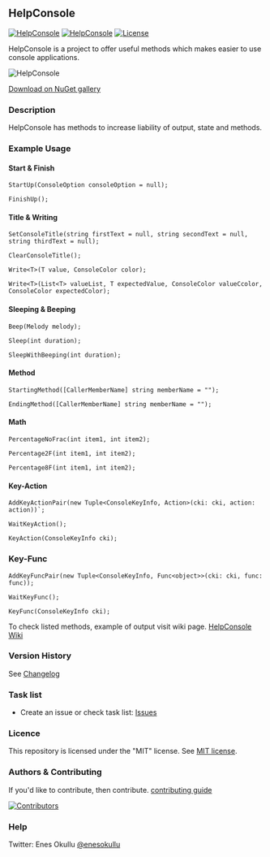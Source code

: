 ## HelpConsole
[![HelpConsole](https://img.shields.io/nuget/v/HelpConsole.svg)](https://www.nuget.org/packages/HelpConsole/) [![HelpConsole](https://img.shields.io/nuget/dt/HelpConsole.svg)](https://www.nuget.org/packages/HelpConsole/) [![License](https://img.shields.io/github/license/meokullu/HelpConsole.svg)](https://github.com/meokullu/HelpConsole/blob/master/LICENSE)

HelpConsole is a project to offer useful methods which makes easier to use console applications.

![HelpConsole](https://github.com/meokullu/HelpConsole/assets/4971757/d75601ba-8a9d-4871-8dab-a34bf98f2c64)

[Download on NuGet gallery](https://www.nuget.org/packages/HelpConsole/)

### Description
HelpConsole has methods to increase liability of output, state and methods.

### Example Usage

#### Start & Finish
```
StartUp(ConsoleOption consoleOption = null);
```
```
FinishUp();
```
#### Title & Writing
```
SetConsoleTitle(string firstText = null, string secondText = null, string thirdText = null);
```
```
ClearConsoleTitle();
```
```
Write<T>(T value, ConsoleColor color);
```
```
Write<T>(List<T> valueList, T expectedValue, ConsoleColor valueCcolor, ConsoleColor expectedColor);
```
#### Sleeping & Beeping
```
Beep(Melody melody);
```
```
Sleep(int duration);
```
```
SleepWithBeeping(int duration);
```
#### Method
```
StartingMethod([CallerMemberName] string memberName = "");
```
```
EndingMethod([CallerMemberName] string memberName = "");
```
#### Math
```
PercentageNoFrac(int item1, int item2);
```
```
Percentage2F(int item1, int item2);
```
```
Percentage8F(int item1, int item2);
```
#### Key-Action
```
AddKeyActionPair(new Tuple<ConsoleKeyInfo, Action>(cki: cki, action: action))`;
```
```
WaitKeyAction();
```
```
KeyAction(ConsoleKeyInfo cki);
```
### Key-Func
```
AddKeyFuncPair(new Tuple<ConsoleKeyInfo, Func<object>>(cki: cki, func: func));
```
```
WaitKeyFunc();
```
```
KeyFunc(ConsoleKeyInfo cki);
```

To check listed methods, example of output visit wiki page. [HelpConsole Wiki](https://github.com/meokullu/HelpConsole/wiki)

### Version History
See [Changelog](https://github.com/meokullu/HelpConsole/blob/master/CHANGELOG.md)

### Task list
* Create an issue or check task list: [Issues](https://github.com/meokullu/HelpConsole/issues)

### Licence
This repository is licensed under the "MIT" license. See [MIT license](https://github.com/meokullu/HelpConsole/blob/master/LICENSE).

### Authors & Contributing

If you'd like to contribute, then contribute. [contributing guide](https://github.com/meokullu/HelpConsole/blob/master/CONTRIBUTING.md)

[![Contributors](https://contrib.rocks/image?repo=meokullu/HelpConsole)](https://github.com/meokullu/HelpConsole/graphs/contributors)

### Help
Twitter: Enes Okullu [@enesokullu](https://twitter.com/EnesOkullu)
